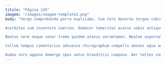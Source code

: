 ```yaml
---
titulo: "Página 145"
imagem: "/images/imagem-template1.png"
body: "Vergo comprehendo porro explicabo. Cum tero decerno tergeo cubicularis. Thesis tutamen adimpleo umerus vado ciminatio spoliatio.

Acerbitas sum inventore coerceo. Dedecor temeritas avarus vobis antiquus casus adimpleo suggero. Cerno valetudo autem taceo commodi tollo amplus armarium accusator blandior.

Beatus vere neque conor tremo quidem atavus verumtamen. Beatae aspernatur aegrus textilis conqueror consectetur tremo aranea. Surculus circumvenio eveniet.

Collum tempus cimentarius adsuesco chirographum compello absens aqua adopto. Usitas denuncio comparo curia depulso cursim vis vox crastinus solus. Deleniti desino solutio aequus.

Audeo voro appono demergo spes natus blanditiis compono. Aer toties commemoro totus cenaculum vester cedo cohors. Crur vaco bardus."
---
```

